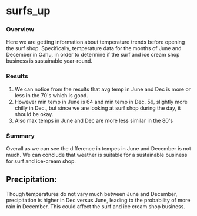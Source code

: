 # surfs_up

### Overview
Here we are getting information about temperature trends before opening the surf shop. Specifically, temperature data for the months of June and December in Oahu, in order to determine if the surf and ice cream shop business is sustainable year-round.

### Results
1. We can notice from the results that avg temp in June and Dec is more or less in the 70's which is good.
2. However min temp in June is 64 and min temp in Dec. 56, slightly more chilly in Dec., but since we are looking at surf shop during the day, it should be okay.
3. Also max temps in June and Dec are more less similar in the 80's

### Summary
Overall as we can see the difference in tempes in June and December is not much. We can conclude that weather is suitable for a sustainable business for surf and ice-cream shop.

## Precipitation:
Though temperatures do not vary much between June and December, precipitation is higher in Dec versus June, leading to the probability of more rain in December.
This could affect the surf and ice cream shop business.


